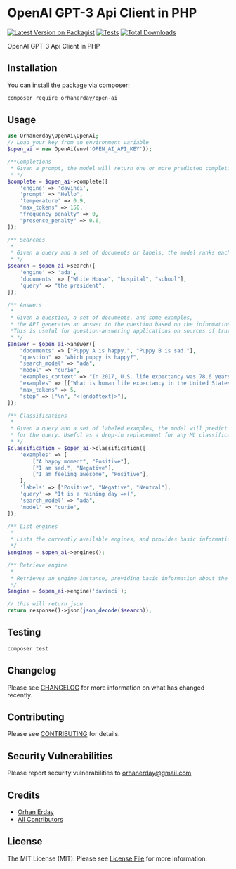 # OpenAI GPT-3 Api Client in PHP

[![Latest Version on Packagist](https://img.shields.io/packagist/v/orhanerday/open-ai.svg?style=flat-square)](https://packagist.org/packages/orhanerday/open-ai)
[![Tests](https://github.com/orhanerday/open-ai/actions/workflows/run-tests.yml/badge.svg?branch=main)](https://github.com/orhanerday/open-ai/actions/workflows/run-tests.yml)
[![Total Downloads](https://img.shields.io/packagist/dt/orhanerday/open-ai.svg?style=flat-square)](https://packagist.org/packages/orhanerday/open-ai)

OpenAI GPT-3 Api Client in PHP

## Installation

You can install the package via composer:

```bash
composer require orhanerday/open-ai
```

## Usage

```php
use Orhanerday\OpenAi\OpenAi;
// Load your key from an environment variable
$open_ai = new OpenAi(env('OPEN_AI_API_KEY'));

/**Completions
 * Given a prompt, the model will return one or more predicted completions, and can also return the probabilities of alternative tokens at each position.
 * */
$complete = $open_ai->complete([
    'engine' => 'davinci',
    'prompt' => "Hello",
    'temperature' => 0.9,
    "max_tokens" => 150,
    "frequency_penalty" => 0,
    "presence_penalty" => 0.6,
]);

/** Searches
 *
 * Given a query and a set of documents or labels, the model ranks each document based on its semantic similarity to the provided query.
 * */
$search = $open_ai->search([
    'engine' => 'ada',
    'documents' => ["White House", "hospital", "school"],
    'query' => "the president",
]);

/** Answers
 *
 * Given a question, a set of documents, and some examples,
 * the API generates an answer to the question based on the information in the set of documents.
 *This is useful for question-answering applications on sources of truth, like company documentation or a knowledge base.
 * */
$answer = $open_ai->answer([
    "documents" => ["Puppy A is happy.", "Puppy B is sad."],
    "question" => "which puppy is happy?",
    "search_model" => "ada",
    "model" => "curie",
    "examples_context" => "In 2017, U.S. life expectancy was 78.6 years.",
    "examples" => [["What is human life expectancy in the United States?", "78 years."]],
    "max_tokens" => 5,
    "stop" => ["\n", "<|endoftext|>"],
]);

/** Classifications
 *
 * Given a query and a set of labeled examples, the model will predict the most likely label
 * for the query. Useful as a drop-in replacement for any ML classification or text-to-label task.
 * */
$classification = $open_ai->classification([
    'examples' => [
        ["A happy moment", "Positive"],
        ["I am sad.", "Negative"],
        ["I am feeling awesome", "Positive"],
    ],
    'labels' => ["Positive", "Negative", "Neutral"],
    'query' => "It is a raining day =>(",
    'search_model' => "ada",
    'model' => "curie",
]);

/** List engines
 *
 * Lists the currently available engines, and provides basic information about each one such as the owner and availability.
 */
$engines = $open_ai->engines();

/** Retrieve engine
 *
 * Retrieves an engine instance, providing basic information about the engine such as the owner and availability.
 */
$engine = $open_ai->engine('davinci');

// this will return json
return response()->json(json_decode($search));
```

## Testing

```bash
composer test
```

## Changelog

Please see [CHANGELOG](CHANGELOG.md) for more information on what has changed recently.

## Contributing

Please see [CONTRIBUTING](.github/CONTRIBUTING.md) for details.

## Security Vulnerabilities

Please report security vulnerabilities to [orhanerday@gmail.com](mailto:orhanerday@gmail.com)

## Credits

- [Orhan Erday](https://github.com/orhanerday)
- [All Contributors](../../contributors)

## License

The MIT License (MIT). Please see [License File](LICENSE.md) for more information.
